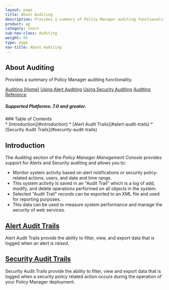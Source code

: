 ```yaml
---
layout: page
title: About Auditing
description: Provides a summary of Policy Manager auditing functionality.
product: ag
category: learn
sub-nav-class: Auditing
weight: 05
type: page
nav-title: About Auditing
---
```


## About Auditing
Provides a summary of Policy Manager auditing functionality.

<a href="auditing_toc.html" class="button secondary">Auditing (Home)</a> <a href="../auditing/using_alert_auditing.html" class="button secondary">Using Alert Auditing</a>  <a href="../auditing/using_security_auditing.html" class="button secondary">Using Security Auditing</a>  <a href="../auditing/auditing_reference.html" class="button secondary">Auditing Reference</a>  
<h5 class="stamp">Supported Platforms: 7.0 and greater.</h5>
### Table of Contents
<div id="toc-marker"></div>
* [Introduction](#introduction)
* [Alert Audit Trails](#alert-audit-trails)
* [Security Audit Trails](#security-audit-trails)

## Introduction
The *Auditing* section of the *Policy Manager Management Console* provides support for Alerts and Security auditing and allows you to:

* Monitor system activity based on alert notifications or security policy-related actions, users, and date and time range. 
* This system activity is saved in an "Audit Trail" which is a log of add, modify, and delete operations performed on all objects in the system. 
* Selected "Audit Trail" records can be exported to an XML file and used for reporting purposes. 
* This data can be used to measure system performance and manage the security of web services. 

## [Alert Audit Trails](../auditing/using_alert_auditing.html)
Alert Audit Trails provide the ability to filter, view, and export data that is logged when an alert is *raised*. 

## [Security Audit Trails](../auditing/using_security_auditing.html)
Security Audit Trails provide the ability to filter, view and export data that is logged when a security policy related action occurs during the operation of your Policy Manager deployment.



